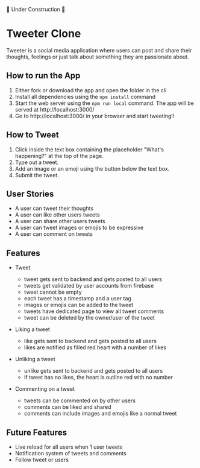 🚧 Under Construction 🚧

# Tweeter Clone
Tweeter is a social media application where users can post and share their thoughts, feelings or just talk about something they are passionate about.

## How to run the App
1. Either fork or download the app and open the folder in the cli
2. Install all dependencies using the `npm install` command
3. Start the web server using the `npm run local` command. The app will be served at http://localhost:3000/
4. Go to http://localhost:3000/ in your browser and start tweeting!!

## How to Tweet
1. Click inside the text box containing the placeholder "What's happening?" at the top of the page.
2. Type out a tweet.
3. Add an image or an emoji using the button below the text box.
4. Submit the tweet.

## User Stories
- A user can tweet their thoughts
- A user can like other users tweets
- A user can share other users tweets
- A user can tweet images or emojis to be expressive
- A user can comment on tweets

## Features
- Tweet
  - tweet gets sent to backend and gets posted to all users
  - tweets get validated by user accounts from firebase
  - tweet cannot be empty
  - each tweet has a timestamp and a user tag
  - images or emojis can be added to the tweet
  - tweets have dedicated page to view all tweet comments
  - tweet can be deleted by the owner/user of the tweet

- Liking a tweet
  - like gets sent to backend and gets posted to all users
  - likes are notified as filled red heart with a number of likes

- Unliking a tweet
  - unlike gets sent to backend and gets posted to all users
  - if tweet has no likes, the heart is outline red with no number

- Commenting on a tweet
  - tweets can be commented on by other users
  - comments can be liked and shared
  - comments can include images and emojis like a normal tweet

## Future Features
- Live reload for all users when 1 user tweets
- Notification system of tweets and comments
- Follow tweet or users